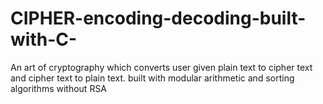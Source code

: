 # CIPHER-encoding-decoding-built-with-C-
An art of cryptography which converts user given plain text to cipher text and cipher text to plain text. built with modular arithmetic and sorting algorithms without RSA
